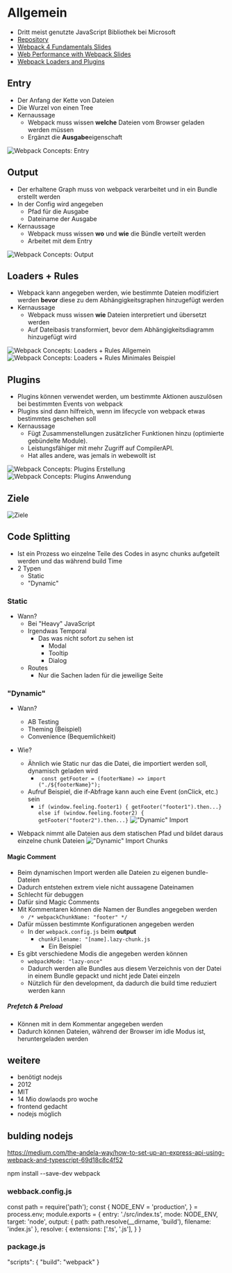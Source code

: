 # Allgemein

- Dritt meist genutzte JavaScript Bibliothek bei Microsoft
- [Repository](https://github.com/thelarkinn/webpack-workshop-2018)
- [Webpack 4 Fundamentals Slides](https://docs.google.com/presentation/d/1hFtMCMo62DgOIc-9OwgaVwPZHwv1cgMELArHcMbXlSI/edit#slide=id.g15e96ef847_0_0)
- [Web Performance with Webpack Slides](https://docs.google.com/presentation/d/1FW3GT9Ww1S6SEGu8HAO5eRZUFggfVuFE2ievNCDWVDo/edit#slide=id.g376e8d6b61_0_4)
- [Webpack Loaders and Plugins](https://github.com/webpack-contrib)

## Entry

- Der Anfang der Kette von Dateien
- Die Wurzel von einen Tree
- Kernaussage
  - Webpack muss wissen **welche** Dateien vom Browser geladen werden müssen
  - Ergänzt die **Ausgabe**eigenschaft

![Webpack Concepts: Entry](./img/webpack_concepts1_entry.png "Concept Entry")

## Output

- Der erhaltene Graph muss von webpack verarbeitet und in ein Bundle erstellt werden
- In der Config wird angegeben
  - Pfad für die Ausgabe
  - Dateiname der Ausgabe
- Kernaussage
  - Webpack muss wissen **wo** und **wie** die Bündle verteilt werden
  - Arbeitet mit dem Entry

![Webpack Concepts: Output](./img/webpack_concepts2_output.png "Concept Output")

## Loaders + Rules

- Webpack kann angegeben werden, wie bestimmte Dateien modifiziert werden **bevor** diese zu dem Abhängigkeitsgraphen hinzugefügt werden
- Kernaussage
  - Webpack muss wissen **wie** Dateien interpretiert und übersetzt werden
  - Auf Dateibasis transformiert, bevor dem Abhängigkeitsdiagramm hinzugefügt wird

![Webpack Concepts: Loaders + Rules Allgemein](./img/webpack_concepts3_loaders.png "Concept Loaders + Rules")
![Webpack Concepts: Loaders + Rules Minimales Beispiel](./img/webpack_concepts3_loaders2.png "Concept Loaders + Rules")

## Plugins

- Plugins können verwendet werden, um bestimmte Aktionen auszulösen bei bestimmten Events von webpack
- Plugins sind dann hilfreich, wenn im lifecycle von webpack etwas bestimmtes geschehen soll
- Kernaussage
  - Fügt Zusammenstellungen zusätzlicher Funktionen hinzu (optimierte gebündelte Module).
  - Leistungsfähiger mit mehr Zugriff auf CompilerAPI.
  - Hat alles andere, was jemals in webewollt ist

![Webpack Concepts: Plugins Erstellung](./img/webpack_concepts4_plugins.png "Concept Plugins Erstellung")
![Webpack Concepts: Plugins Anwendung](./img/webpack_concepts4_plugins2.png "Concept Plugins Anwendung")

## Ziele
![Ziele](./img/web-performance_goals.png "Ziele bei Web Performance")

## Code Splitting

- Ist ein Prozess wo einzelne Teile des Codes in async chunks aufgeteilt werden und das während build Time
- 2 Typen
  - Static
  - "Dynamic"

### Static

- Wann?
  - Bei "Heavy" JavaScript
  - Irgendwas Temporal
    - Das was nicht sofort zu sehen ist
      - Modal
      - Tooltip
      - Dialog
  - Routes
    - Nur die Sachen laden für die jeweilige Seite

### "Dynamic"

- Wann?
  - AB Testing
  - Theming (Beispiel)
  - Convenience (Bequemlichkeit)
- Wie?
  - Ähnlich wie Static nur das die Datei, die importiert werden soll, dynamisch geladen wird
    - `` const getFooter = (footerName) => import ("./${footerName}");``
  - Aufruf Beispiel, die if-Abfrage kann auch eine Event (onClick, etc.) sein
    - ``if (window.feeling.footer1) { getFooter("footer1").then...} else if (window.feeling.footer2) { getFooter("footer2").then...}``
!["Dynamic" Import](./img/web-performance_dynamic-import.png "Dynamic Import")

- Webpack nimmt alle Dateien aus dem statischen Pfad und bildet daraus einzelne chunk Dateien
!["Dynamic" Import Chunks](./img/web-performance_dynamic-import_chunks.png "Dynamic Import Chunks")

#### Magic Comment

- Beim dynamischen Import werden alle Dateien zu eigenen bundle-Dateien
- Dadurch entstehen extrem viele nicht aussagene Dateinamen
- Schlecht für debuggen
- Dafür sind Magic Comments
- Mit Kommentaren können die Namen der Bundles angegeben werden
  - ``/* webpackChunkName: "footer" */``
- Dafür müssen bestimmte Konfigurationen angegeben werden
  - In der ``webpack.config.js`` beim **output**
    - ``chunkFilename: "[name].lazy-chunk.js``
      - Ein Beispiel
- Es gibt verschiedene Modis die angegeben werden können
  - ``webpackMode: "lazy-once"``
  - Dadurch werden alle Bundles aus diesem Verzeichnis von der Datei in einem Bundle gepackt und nicht jede Datei einzeln
  - Nützlich für den development, da dadurch die build time reduziert werden kann

##### Prefetch & Preload

- Können mit in dem Kommentar angegeben werden
- Dadurch können Dateien, während der Browser im idle Modus ist, heruntergeladen werden

## weitere
- benötigt nodejs
- 2012
- MIT
- 14 Mio dowlaods pro woche
- frontend gedacht
- nodejs möglich

## bulding nodejs

https://medium.com/the-andela-way/how-to-set-up-an-express-api-using-webpack-and-typescript-69d18c8c4f52

npm install --save-dev webpack

### webback.config.js

const path = require('path');
const {
  NODE_ENV = 'production',
} = process.env;
module.exports = {
  entry: './src/index.ts',
  mode: NODE_ENV,
  target: 'node',
  output: {
    path: path.resolve(__dirname, 'build'),
    filename: 'index.js'
  },
  resolve: {
    extensions: ['.ts', '.js'],
  }
}

### package.js

"scripts": {
  "build": "webpack"
}
